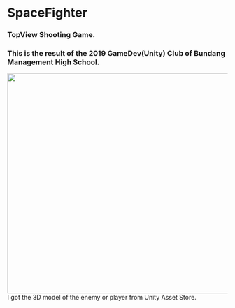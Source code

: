 # SpaceFighter
### TopView Shooting Game.
### This is the result of the 2019 GameDev(Unity) Club of Bundang Management High School.
<img src="https://user-images.githubusercontent.com/48686444/86331878-a816e880-bc84-11ea-843d-de45bb8505e0.png" width="820x" height="504px"></img>  
I got the 3D model of the enemy or player from Unity Asset Store.
